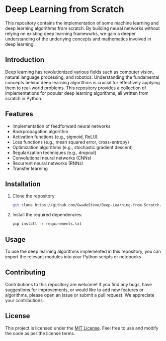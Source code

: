# Deep Learning from Scratch

This repository contains the implementation of some machine learning and deep learning algorithms from scratch. By building neural networks without relying on existing deep learning frameworks, we gain a deeper understanding of the underlying concepts and mathematics involved in deep learning.

## Introduction

Deep learning has revolutionized various fields such as computer vision, natural language processing, and robotics. Understanding the fundamental concepts behind deep learning algorithms is crucial for effectively applying them to real-world problems. This repository provides a collection of implementations for popular deep learning algorithms, all written from scratch in Python.

## Features

- Implementation of feedforward neural networks
- Backpropagation algorithm
- Activation functions (e.g., sigmoid, ReLU)
- Loss functions (e.g., mean squared error, cross-entropy)
- Optimization algorithms (e.g., stochastic gradient descent)
- Regularization techniques (e.g., dropout)
- Convolutional neural networks (CNNs)
- Recurrent neural networks (RNNs)
- Transfer learning

## Installation

1. Clone the repository:

   ```bash
   git clone https://github.com/GwadeSteve/Deep-Learning-from-Scratch.git
   ```

2. Install the required dependencies:

   ```bash
   pip install -r requirements.txt
   ```

## Usage

To use the deep learning algorithms implemented in this repository, you can import the relevant modules into your Python scripts or notebooks

## Contributing

Contributions to this repository are welcome! If you find any bugs, have suggestions for improvements, or would like to add new features or algorithms, please open an issue or submit a pull request. We appreciate your contributions.

## License

This project is licensed under the [MIT License](LICENSE). Feel free to use and modify the code as per the license terms.
